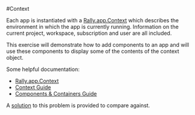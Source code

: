 #Context

Each app is instantiated with a [Rally.app.Context](http://help.rallydev.com/apps/2.0/doc/#!/api/Rally.app.Context) which describes the environment in which the app is currently running.  Information on the current project, workspace, subscription and user are all included.

This exercise will demonstrate how to add components to an app and will use these components to display some of the contents of the context object.  

Some helpful documentation:

* [Rally.app.Context](http://help.rallydev.com/apps/2.0/doc/#!/api/Rally.app.Context)
* [Context Guide](http://help.rallydev.com/apps/2.0/doc/#!/guide/context)
* [Components & Containers Guide](http://help.rallydev.com/apps/2.0/doc/#!/guide/add_content)

A [solution](solution/) to this problem is provided to compare against.
